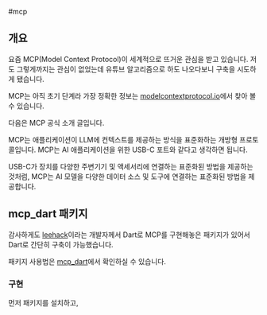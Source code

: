 #mcp

## 개요

요즘 MCP(Model Context Protocol)이 세계적으로 뜨거운 관심을 받고 있습니다. 저도 그렇게까지는 관심이 없었는데 유튜브 알고리즘으로 하도 나오다보니 구축을 시도하게 됐습니다.

MCP는 아직 초기 단계라 가장 정확한 정보는 [modelcontextprotocol.io](https://modelcontextprotocol.io/introduction)에서 찾아 볼 수 있습니다.

다음은 MCP 공식 소개 글입니다.

MCP는 애플리케이션이 LLM에 컨텍스트를 제공하는 방식을 표준화하는 개방형 프로토콜입니다. MCP는 AI 애플리케이션을 위한 USB-C 포트와 같다고 생각하면 됩니다. 

USB-C가 장치를 다양한 주변기기 및 액세서리에 연결하는 표준화된 방법을 제공하는 것처럼, MCP는 AI 모델을 다양한 데이터 소스 및 도구에 연결하는 표준화된 방법을 제공합니다.

## mcp_dart 패키지

감사하게도 [leehack](https://linktr.ee/leehack)이라는 개발자께서 Dart로 MCP를 구현해놓은 패키지가 있어서 Dart로 간단히 구축이 가능했습니다.

패키지 사용법은 [mcp_dart](https://pub.dev/packages/mcp_dart)에서 확인하실 수 있습니다.

### 구현

먼저 패키지를 설치하고, 